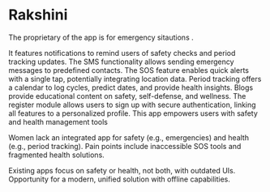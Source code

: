 # Rakshini
The proprietary of the app is for emergency sitautions .

It features notifications to remind users of safety checks and period tracking updates. The SMS functionality allows sending 
emergency messages to predefined contacts. The SOS feature enables quick alerts with a single tap, potentially integrating 
location data. Period tracking offers a calendar to log cycles, predict dates, and provide health insights. Blogs provide educational 
content on safety, self-defense, and wellness. The register module allows users to sign up with secure authentication, linking all 
features to a personalized profile. This app empowers users with safety and health management tools

Women lack an integrated app for safety (e.g., emergencies) and health (e.g., period tracking).
Pain points include inaccessible SOS tools and fragmented health solutions.

Existing apps focus on safety or health, not both, with outdated UIs.
Opportunity for a modern, unified solution with offline capabilities.

